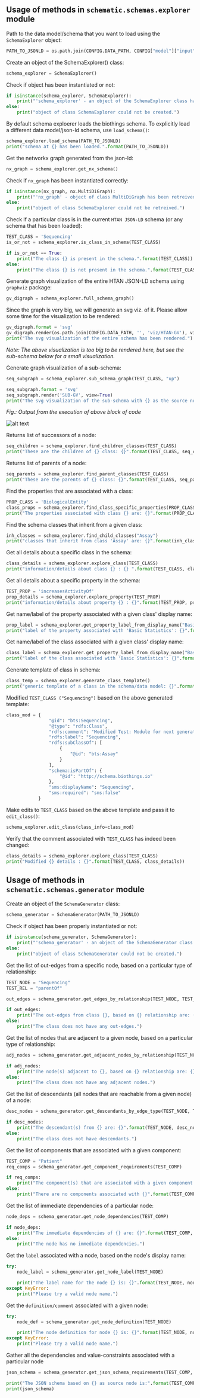 ## Usage of methods in `schematic.schemas.explorer` module

Path to the data model/schema that you want to load using the `SchemaExplorer` object:

```python
PATH_TO_JSONLD = os.path.join(CONFIG.DATA_PATH, CONFIG["model"]["input"]["location"])
```

Create an object of the SchemaExplorer() class:

```python
schema_explorer = SchemaExplorer()
```

Check if object has been instantiated or not:

```python
if isinstance(schema_explorer, SchemaExplorer):
    print("'schema_explorer' - an object of the SchemaExplorer class has been created successfully.")
else:
    print("object of class SchemaExplorer could not be created.")    
```

By default schema exploerer loads the biothings schema. To explicitly load a different data model/json-ld schema, 
use `load_schema()`:

```python
schema_explorer.load_schema(PATH_TO_JSONLD)
print("schema at {} has been loaded.".format(PATH_TO_JSONLD))
```

Get the networkx graph generated from the json-ld:

```python
nx_graph = schema_explorer.get_nx_schema()
```

Check if `nx_graph` has been instantiated correctly:

```python
if isinstance(nx_graph, nx.MultiDiGraph):
    print("'nx_graph' - object of class MultiDiGraph has been retreived successfully.")
else:
    print("object of class SchemaExplorer could not be retreived.")
```

Check if a particular class is in the current `HTAN JSON-LD` schema (or any schema that has been loaded):

```python
TEST_CLASS = 'Sequencing'
is_or_not = schema_explorer.is_class_in_schema(TEST_CLASS)

if is_or_not == True:
    print("The class {} is present in the schema.".format(TEST_CLASS))
else:
    print("The class {} is not present in the schema.".format(TEST_CLASS))
```

Generate graph visualization of the entire HTAN JSON-LD schema using `graphviz` package:

```python
gv_digraph = schema_explorer.full_schema_graph()
```

Since the graph is very big, we will generate an svg viz. of it. Please allow some time for the visualization to be rendered:

```python
gv_digraph.format = 'svg'
gv_digraph.render(os.path.join(CONFIG.DATA_PATH, '', 'viz/HTAN-GV'), view=True)
print("The svg visualization of the entire schema has been rendered.")
```

_Note: The above visualization is too big to be rendered here, but see the sub-schema below for a small visualization._

Generate graph visualization of a sub-schema:

```python
seq_subgraph = schema_explorer.sub_schema_graph(TEST_CLASS, "up")

seq_subgraph.format = 'svg'
seq_subgraph.render('SUB-GV', view=True)
print("The svg visualization of the sub-schema with {} as the source node has been rendered.".format(TEST_CLASS))
```

_Fig.: Output from the execution of above block of code_

![alt text](https://github.com/sujaypatil96/HTAN-data-pipeline/blob/develop/data/gviz/SUB-GV.png)

Returns list of successors of a node:

```python    
seq_children = schema_explorer.find_children_classes(TEST_CLASS)
print("These are the children of {} class: {}".format(TEST_CLASS, seq_children))
```

Returns list of parents of a node:

```python
seq_parents = schema_explorer.find_parent_classes(TEST_CLASS)
print("These are the parents of {} class: {}".format(TEST_CLASS, seq_parents))
```

Find the properties that are associated with a class:

```python
PROP_CLASS = 'BiologicalEntity'
class_props = schema_explorer.find_class_specific_properties(PROP_CLASS)
print("The properties associated with class {} are: {}".format(PROP_CLASS, class_props))
```

Find the schema classes that inherit from a given class:

```python
inh_classes = schema_explorer.find_child_classes("Assay")
print("classes that inherit from class 'Assay' are: {}".format(inh_classes))
```

Get all details about a specific class in the schema:

```python
class_details = schema_explorer.explore_class(TEST_CLASS)
print("information/details about class {} : {} ".format(TEST_CLASS, class_details))
```

Get all details about a specific property in the schema:

```python
TEST_PROP = 'increasesActivityOf'
prop_details = schema_explorer.explore_property(TEST_PROP)
print("information/details about property {} : {}".format(TEST_PROP, prop_details))
```

Get name/label of the property associated with a given class' display name:

```python
prop_label = schema_explorer.get_property_label_from_display_name("Basic Statistics")
print("label of the property associated with 'Basic Statistics': {}".format(prop_label))
```

Get name/label of the class associated with a given class' display name:

```python
class_label = schema_explorer.get_property_label_from_display_name("Basic Statistics")
print("label of the class associated with 'Basic Statistics': {}".format(class_label))
```

Generate template of class in schema:

```python
class_temp = schema_explorer.generate_class_template()
print("generic template of a class in the schema/data model: {}".format(class_temp))
```

Modified `TEST_CLASS ("Sequencing")` based on the above generated template:

```python
class_mod = {
                "@id": "bts:Sequencing",
                "@type": "rdfs:Class",
                "rdfs:comment": "Modified Test: Module for next generation sequencing assays",
                "rdfs:label": "Sequencing",
                "rdfs:subClassOf": [
                    {
                        "@id": "bts:Assay"
                    }
                ],
                "schema:isPartOf": {
                    "@id": "http://schema.biothings.io"
                },
                "sms:displayName": "Sequencing",
                "sms:required": "sms:false"
            }
```

Make edits to `TEST_CLASS` based on the above template and pass it to `edit_class()`: 

```python
schema_explorer.edit_class(class_info=class_mod)
```

Verify that the comment associated with `TEST_CLASS` has indeed been changed:

```python
class_details = schema_explorer.explore_class(TEST_CLASS)
print("Modified {} details : {}".format(TEST_CLASS, class_details))
```

## Usage of methods in `schematic.schemas.generator` module

Create an object of the `SchemaGenerator` class:

```python
schema_generator = SchemaGenerator(PATH_TO_JSONLD)
```

Check if object has been properly instantiated or not:

```python
if isinstance(schema_generator, SchemaGenerator):
    print("'schema_generator' - an object of the SchemaGenerator class has been created successfully.")
else:
    print("object of class SchemaGenerator could not be created.")
```

Get the list of out-edges from a specific node, based on a particular type of relationship:

```python
TEST_NODE = "Sequencing"
TEST_REL = "parentOf"

out_edges = schema_generator.get_edges_by_relationship(TEST_NODE, TEST_REL)

if out_edges:
    print("The out-edges from class {}, based on {} relationship are: {}".format(TEST_NODE, TEST_REL, out_edges))
else:
    print("The class does not have any out-edges.")
```

Get the list of nodes that are adjacent to a given node, based on a particular type of relationship:

```python
adj_nodes = schema_generator.get_adjacent_nodes_by_relationship(TEST_NODE, TEST_REL)

if adj_nodes:
    print("The node(s) adjacent to {}, based on {} relationship are: {}".format(TEST_NODE, TEST_REL, adj_nodes))
else:
    print("The class does not have any adjacent nodes.")
```

Get the list of descendants (all nodes that are reachable from a given node) of a node:

```python
desc_nodes = schema_generator.get_descendants_by_edge_type(TEST_NODE, TEST_REL)

if desc_nodes:
    print("The descendant(s) from {} are: {}".format(TEST_NODE, desc_nodes))
else:
    print("The class does not have descendants.")
```

Get the list of components that are associated with a given component:

```python
TEST_COMP = "Patient"
req_comps = schema_generator.get_component_requirements(TEST_COMP)

if req_comps:
    print("The component(s) that are associated with a given component: {}".format(req_comps))
else:
    print("There are no components associated with {}".format(TEST_COMP))
```

Get the list of immediate dependencies of a particular node:

```python
node_deps = schema_generator.get_node_dependencies(TEST_COMP)

if node_deps:
    print("The immediate dependencies of {} are: {}".format(TEST_COMP, node_deps))
else:
    print("The node has no immediate dependencies.")
```

Get the `label` associated with a node, based on the node's display name:

```python
try:
    node_label = schema_generator.get_node_label(TEST_NODE)

    print("The label name for the node {} is: {}".format(TEST_NODE, node_label))
except KeyError:
    print("Please try a valid node name.")
```

Get the `definition/comment` associated with a given node:

```python
try:
    node_def = schema_generator.get_node_definition(TEST_NODE)

    print("The node definition for node {} is: {}".format(TEST_NODE, node_def))
except KeyError:
    print("Please try a valid node name.")
```

Gather all the dependencies and value-constraints associated with a particular node

```python
json_schema = schema_generator.get_json_schema_requirements(TEST_COMP, "Patient-Schema")

print("The JSON schema based on {} as source node is:".format(TEST_COMP))
print(json_schema)
```